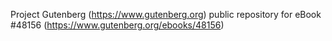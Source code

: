 Project Gutenberg (https://www.gutenberg.org) public repository for eBook #48156 (https://www.gutenberg.org/ebooks/48156)
